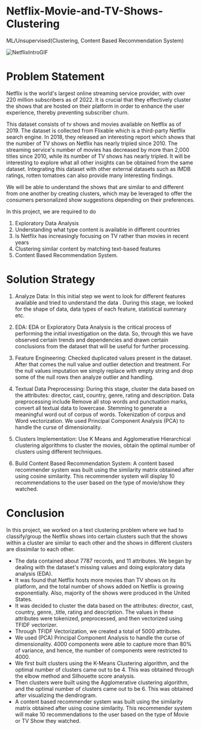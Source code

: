 # Netflix-Movie-and-TV-Shows-Clustering
ML/Unsupervised(Clustering, Content Based Recommendation System)

![NetflixIntroGIF](https://user-images.githubusercontent.com/99022806/216792109-d84b661a-4f28-42c0-88d3-20217c88f458.gif)

# Problem Statement
Netflix is the world's largest online streaming service provider, with over 220 million subscribers as of 2022. It is crucial that they effectively cluster the shows that are hosted on their platform in order to enhance the user experience, thereby preventing subscriber churn.

This dataset consists of tv shows and movies available on Netflix as of 2019. The dataset is collected from Flixable which is a third-party Netflix search engine. In 2018, they released an interesting report which shows that the number of TV shows on Netflix has nearly tripled since 2010. The streaming service's number of movies has decreased by more than 2,000 titles since 2010, while its number of TV shows has nearly tripled. It will be interesting to explore what all other insights can be obtained from the same dataset. Integrating this dataset with other external datasets such as IMDB ratings, rotten tomatoes can also provide many interesting findings.

We will be able to understand the shows that are similar to and different from one another by creating clusters, which may be leveraged to offer the consumers personalized show suggestions depending on their preferences.

In this project, we are required to do
1. Exploratory Data Analysis
2. Understanding what type content is available in different countries
3. Is Netflix has increasingly focusing on TV rather than movies in recent years
4. Clustering similar content by matching text-based features
5. Content Based Recommendation System.

# Solution Strategy

1. Analyze Data:
In this initial step we went to look for different features available and tried to understand the data . During this stage, we looked for the shape of data, data types of each feature, statistical summary etc.

2. EDA:
EDA or Exploratory Data Analysis is the critical process of performing the initial investigation on the data. So, through this we have observed certain trends and dependencies and drawn certain conclusions from the dataset that will be useful for further processing.

3. Feature Engineering:
Checked duplicated values present in the dataset. After that comes the null value and outlier detection and treatment. For the null values imputation we simply replace with empty string and drop some of the null rows then analyze outlier and handling.

4. Textual Data Preprocessing:
During this stage, cluster the data based on the attributes: director, cast, country, genre, rating and description. Data preprocessing include Remove all stop words and punctuation marks, convert all textual data to lowercase. Stemming to generate a meaningful word out of corpus of words. Tokenization of corpus and Word vectorization. We used Principal Component Analysis (PCA) to handle the curse of dimensionality.

5. Clusters Implementation:
Use K Means and Agglomerative Hierarchical clustering algorithms to cluster the movies, obtain the optimal number of clusters using different techniques.

6. Build Content Based Recommendation System:
A content based recommender system was built using the similarity matrix obtained after using cosine similarity. This recommender system will display 10 recommendations to the user based on the type of movie/show they watched.

# Conclusion
In this project, we worked on a text clustering problem where we had to classify/group the Netflix shows into certain clusters such that the shows within a cluster are
similar to each other and the shows in different clusters are dissimilar to each other.
*   The data contained about 7787 records, and 11 attributes.
We began by dealing with the dataset's missing values and doing exploratory data analysis (EDA).
*   It was found that Netflix hosts more movies than TV shows on its platform, and the total number of shows added on Netflix is growing exponentially. Also, majority of the shows were produced in the United States.
*   It was decided to cluster the data based on the attributes: director, cast, country, genre, ,title, rating and description. The values in these attributes were tokenized, preprocessed, and then vectorized using TFIDF vectorizer.
*   Through TFIDF Vectorization, we created a total of 5000 attributes.
*   We used (PCA) Principal Component Analysis  to handle the curse of dimensionality. 4000 components were able to capture more than 80% of variance, and
hence, the number of components were restricted to 4000.
*   We first built clusters using the K-Means Clustering algorithm, and the optimal number of clusters came out to be 4. This was obtained through the elbow method
and Silhouette score analysis.
*   Then clusters were built using the Agglomerative clustering algorithm, and the optimal number of clusters came out to be 6. This was obtained after visualizing
the dendrogram.
*   A content based recommender system was built using the similarity matrix obtained after using cosine similarity. This recommender system will make 10
recommendations to the user based on the type of Movie or TV Show they watched.
